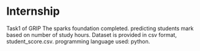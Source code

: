# Internship
Task1 of GRIP The sparks foundation completed. predicting students mark based on number of study hours. Dataset is provided in csv format, student_score.csv. programming language used: python.
